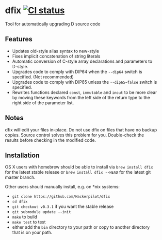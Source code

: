 # dfix [![CI status](https://travis-ci.org/dlang-community/dfix.svg?branch=master)](https://travis-ci.org/dlang-community/fix/)

Tool for automatically upgrading D source code

## Features

* Updates old-style alias syntax to new-style
* Fixes implicit concatenation of string literals
* Automatic conversion of C-style array declarations and parameters to D-style.
* Upgrades code to comply with DIP64 when the ```--dip64``` switch is specified. (Not recommended)
* Upgrades code to comply with DIP65 unless the ```--dip65=false``` switch is specified.
* Rewrites functions declared ```const```, ```immutable``` and ```inout``` to be more clear by moving these keywords from the left side of the return type to the right side of the parameter list.

## Notes

dfix will edit your files in-place. Do not use dfix on files that have no
backup copies. Source control solves this problem for you. Double-check the
results before checking in the modified code.

## Installation

OS X users with homebrew should be able to install via ```brew install dfix``` for the latest stable release or ```brew install dfix --HEAD``` for the latest git master branch.

Other users should manually install, e.g. on *nix systems:
* ```git clone https://github.com/Hackerpilot/dfix```
* ```cd dfix```
* ```git checkout v0.3.1``` if you want the stable release
* ```git submodule update --init```
* ```make``` to build
* ```make test``` to test
* either add the ```bin``` directory to your path or copy to another directory that is on your path.
